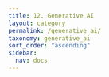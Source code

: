 ```yaml
---
title: 12. Generative AI
layout: category
permalink: /generative_ai/
taxonomy: generative_ai
sort_order: "ascending"
sidebar:
  nav: docs
---
```


